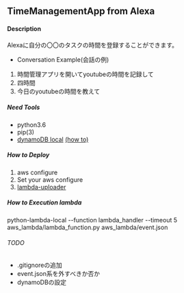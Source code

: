 ## TimeManagementApp from Alexa

#### Description
Alexaに自分の〇〇のタスクの時間を登録することができます。

- Conversation Example(会話の例)
1. 時間管理アプリを開いてyoutubeの時間を記録して
2. 四時間
3. 今日のyoutubeの時間を教えて

##### Need Tools
- python3.6
- pip(3)
- [dynamoDB local](http://dynamodb-local.s3-website-us-west-2.amazonaws.com/dynamodb_local_latest.zip)
 [(how to)](https://qiita.com/Hiroki11x/items/756797b45d4461784013)

##### How to Deploy
1. aws configure
2. Set your aws configure
3. [lambda-uploader](https://dev.classmethod.jp/cloud/deploy-aws-lambda-python-with-lambda-uploader/)

##### How to Execution lambda
python-lambda-local --function lambda_handler --timeout 5 aws_lambda/lambda_function.py aws_lambda/event.json

###### TODO
- .gitignoreの追加
- event.json系を外すべきか否か
- dynamoDBの設定


